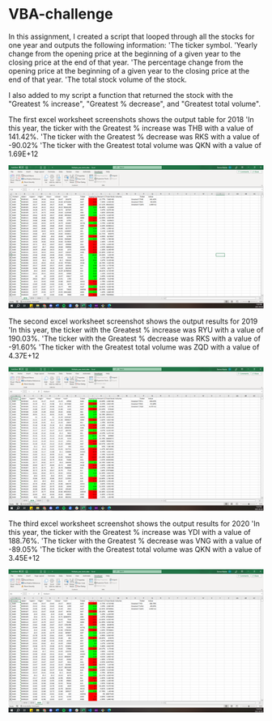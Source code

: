# VBA-challenge

In this assignment, I created a script that looped through all the stocks for one year and outputs the following information:
'The ticker symbol.
'Yearly change from the opening price at the beginning of a given year to the closing price at the end of that year.
'The percentage change from the opening price at the beginning of a given year to the closing price at the end of that year.
'The total stock volume of the stock.

I also added to my script a function that returned the stock with the "Greatest % increase", "Greatest % decrease", and "Greatest total volume".

The first excel worksheet screenshots shows the output table for 2018
  'In this year, the ticker with the Greatest % increase was THB with a value of 141.42%.
  'The ticker with the Greatest % decrease was RKS with a value of -90.02%
  'The ticker with the Greatest total volume was QKN with a value of 1.69E+12

![alt text](https://github.com/velarde9/VBA-challenge/blob/main/VBAchallenge2018.png?raw=true)

The second excel worksheet screenshot shows the output results for 2019
  'In this year, the ticker with the Greatest % increase was RYU with a value of 190.03%.
  'The ticker with the Greatest % decrease was RKS with a value of -91.60%
  'The ticker with the Greatest total volume was ZQD with a value of 4.37E+12

![alt text](https://github.com/velarde9/VBA-challenge/blob/main/VBAchallenge2019.png?raw=true)

The third excel worksheet screenshot shows the output results for 2020
  'In this year, the ticker with the Greatest % increase was YDI with a value of 188.76%.
  'The ticker with the Greatest % decrease was VNG with a value of -89.05%
  'The ticker with the Greatest total volume was QKN with a value of 3.45E+12

![alt text](https://github.com/velarde9/VBA-challenge/blob/main/VBAchallenge2020.png?raw=true)
